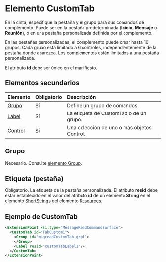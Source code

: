 # Elemento CustomTab
En la cinta, especifique la pestaña y el grupo para sus comandos de complemento. Puede ser en la pestaña predeterminada (**Inicio**, **Mensaje** o **Reunión**), o en una pestaña personalizada definida por el complemento.

En las pestañas personalizadas, el complemento puede crear hasta 10 grupos. Cada grupo está limitado a 6 controles, independientemente de la pestaña donde aparezca. Los complementos están limitados a una pestaña personalizada.

El atributo  **id** debe ser único en el manifiesto.

## Elementos secundarios
|  Elemento |  Obligatorio  |  Descripción  |
|:-----|:-----|:-----|
|  [Grupo](./group.md)      | Sí |  Define un grupo de comandos.  |
|  [Label](#label)      | Sí |  La etiqueta de CustomTab o de un grupo.  |
|  [Control](#control)    | Sí |  Una colección de uno o más objetos Control.  |

## Grupo
Necesario. Consulte [elemento Group](./group.md).

## Etiqueta (pestaña)
Obligatorio. La etiqueta de la pestaña personalizada. El atributo  **resid** debe estar establecido en el valor del atributo **id** de un elemento **String** en el elemento [ShortStrings](./resources.md#shortstrings) del elemento [Resources](./resources.md).


##  Ejemplo de CustomTab
```xml
<ExtensionPoint xsi:type="MessageReadCommandSurface">
  <CustomTab id="TabCustom1">
    <Group id="msgreadCustomTab.grp1">
    </Group>
    <Label resid="customTabLabel1"/>
  </CustomTab>
</ExtensionPoint>
```